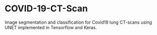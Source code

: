 # COVID-19-CT-Scan
Image segmentation and classification for Covid19 lung CT-scans using UNET implemented in Tensorflow and Keras.
